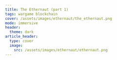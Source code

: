 ```yaml
---
title: The Ethernaut (part 1)
tags: wargame blockchain
cover: /assets/images/ethernaut/the_ethernaut.png
mode: immersive
header:
  theme: dark
article_header:
  type: cover
  image:
    src: /assets/images/ethernaut/ethernaut.png
---
```


